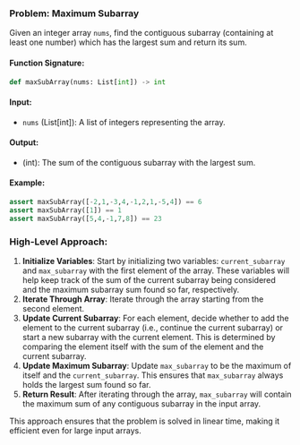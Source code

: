 ### Problem: Maximum Subarray

Given an integer array `nums`, find the contiguous subarray (containing at least one number) which has the largest sum and return its sum.

#### Function Signature:
```python
def maxSubArray(nums: List[int]) -> int
```

#### Input:
- `nums` (List[int]): A list of integers representing the array.

#### Output:
- (int): The sum of the contiguous subarray with the largest sum.

#### Example:
```python
assert maxSubArray([-2,1,-3,4,-1,2,1,-5,4]) == 6
assert maxSubArray([1]) == 1
assert maxSubArray([5,4,-1,7,8]) == 23
```

### High-Level Approach:
1. **Initialize Variables**: Start by initializing two variables: `current_subarray` and `max_subarray` with the first element of the array. These variables will help keep track of the sum of the current subarray being considered and the maximum subarray sum found so far, respectively.
2. **Iterate Through Array**: Iterate through the array starting from the second element.
3. **Update Current Subarray**: For each element, decide whether to add the element to the current subarray (i.e., continue the current subarray) or start a new subarray with the current element. This is determined by comparing the element itself with the sum of the element and the current subarray.
4. **Update Maximum Subarray**: Update `max_subarray` to be the maximum of itself and the `current_subarray`. This ensures that `max_subarray` always holds the largest sum found so far.
5. **Return Result**: After iterating through the array, `max_subarray` will contain the maximum sum of any contiguous subarray in the input array.

This approach ensures that the problem is solved in linear time, making it efficient even for large input arrays.
